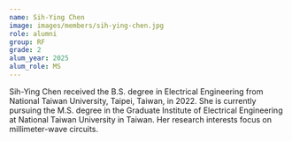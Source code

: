 ```yaml
---
name: Sih-Ying Chen
image: images/members/sih-ying-chen.jpg
role: alumni
group: RF
grade: 2
alum_year: 2025
alum_role: MS
---
```


Sih-Ying Chen received the B.S. degree in Electrical Engineering from National Taiwan University, Taipei, Taiwan, in 2022. She is currently pursuing the M.S. degree in the Graduate Institute of Electrical Engineering at National Taiwan University in Taiwan. Her research interests focus on millimeter-wave circuits.
